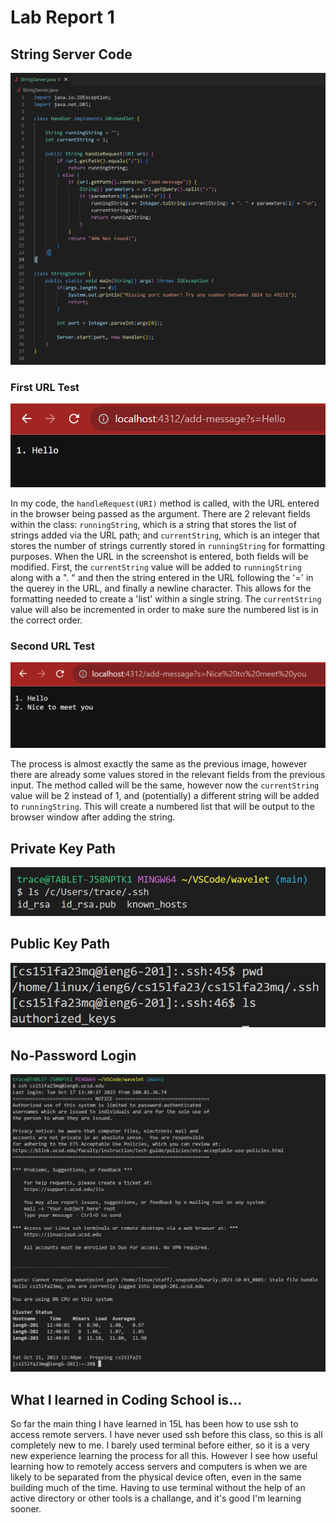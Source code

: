 # Lab Report 1

## String Server Code

![Image](StringServerCode.png)

### First URL Test

![Image](Run1.png)

In my code, the `handleRequest(URI)` method is called, with the URL entered in the browser being passed as the argument. There are 2 relevant fields within the class: `runningString`, which is a string that stores the list of strings added via the URL path; and `currentString`, which is an integer that stores the number of strings currently stored in `runningString` for formatting purposes. When the URL in the screenshot is entered, both fields will be modified. First, the `currentString` value will be added to `runningString` along with a ". " and then the string entered in the URL following the '=' in the querey in the URL, and finally a newline character. This allows for the formatting needed to create a 'list' within a single string. The `currentString` value will also be incremented in order to make sure the numbered list is in the correct order.

### Second URL Test

![Image](Run2.png)

The process is almost exactly the same as the previous image, however there are already some values stored in the relevant fields from the previous input. The method called will be the same, however now the `currentString` value will be 2 instead of 1, and (potentially) a different string will be added to `runningString`. This will create a numbered list that will be output to the browser window after adding the string.

## Private Key Path

![Image](PrivateKey.png)

## Public Key Path

![Image](PublicKey.png)

## No-Password Login

![Image](NoPasswordReq.png)

## What I learned in Coding School is...

So far the main thing I have learned in 15L has been how to use ssh to access remote servers. I have never used ssh before this class, so this is all completely new to me. I barely used terminal before either, so it is a very new experience learning the process for all this. However I see how useful learning how to remotely access servers and computers is when we are likely to be separated from the physical device often, even in the same building much of the time. Having to use terminal without the help of an active directory or other tools is a challange, and it's good I'm learning sooner.
